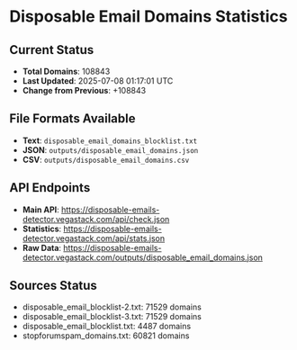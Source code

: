 # Disposable Email Domains Statistics

## Current Status
- **Total Domains**: 108843
- **Last Updated**: 2025-07-08 01:17:01 UTC
- **Change from Previous**: +108843

## File Formats Available
- **Text**: `disposable_email_domains_blocklist.txt`
- **JSON**: `outputs/disposable_email_domains.json`
- **CSV**: `outputs/disposable_email_domains.csv`

## API Endpoints
- **Main API**: https://disposable-emails-detector.vegastack.com/api/check.json
- **Statistics**: https://disposable-emails-detector.vegastack.com/api/stats.json
- **Raw Data**: https://disposable-emails-detector.vegastack.com/outputs/disposable_email_domains.json

## Sources Status
- disposable_email_blocklist-2.txt: 71529 domains
- disposable_email_blocklist-3.txt: 71529 domains
- disposable_email_blocklist.txt: 4487 domains
- stopforumspam_domains.txt: 60821 domains

